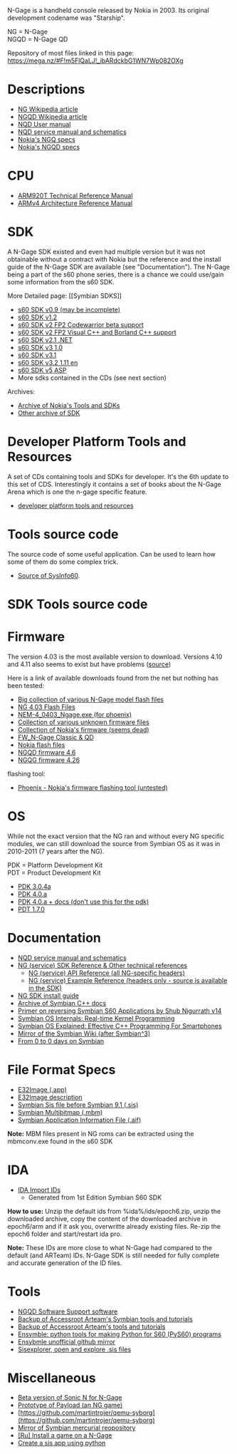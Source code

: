 N-Gage is a handheld console released by Nokia in 2003. Its original development codename was "Starship".

NG = N-Gage  
NGQD = N-Gage QD

Repository of most files linked in this page: https://mega.nz/#F!m5FlQaLJ!_ibARdckbG1WN7Wp082OXg

# Descriptions

* [NG Wikipedia article](https://en.wikipedia.org/wiki/N-Gage_(device))
* [NGQD Wikipedia article](https://en.wikipedia.org/wiki/N-Gage_QD)
* [NQD User manual](http://www.manualslib.com/manual/112327/Nokia-N-Gage-Qd.html?page=4#manual)
* [NQD service manual and schematics](http://www.cpkb.org/wiki/Nokia_N-Gage_QD_service_manual_and_schematics_download)
* [Nokia's NGQ specs](http://web.archive.org/web/20040604111114/http://www.n-gage.com/en-R1/gamedeck/ngage/techspex/)
* [Nokia's NGQD specs](http://web.archive.org/web/20080115210709/http://www.n-gage.com/en-R1/gamedeck/ngage_qd/techspex/)

# CPU

* [ARM920T Technical Reference Manual](http://infocenter.arm.com/help/index.jsp?topic=/com.arm.doc.ddi0151c/I71066.html) 
* [ARMv4 Architecture Reference Manual](https://www.altera.com/content/dam/altera-www/global/en_US/pdfs/literature/third-party/archives/ddi0100e_arm_arm.pdf)

# SDK

A N-Gage SDK existed and even had multiple version but it was not obtainable without a contract with Nokia but the reference and the install guide of the N-Gage SDK are available (see "Documentation"). The N-Gage being a part of the s60 phone series, there is a chance we could use/gain some information from the s60 SDK.

More Detailed page: [[Symbian SDKS]]

* [s60 SDK v0.9 (may be incomplete)](http://www.mediafire.com/download/18n6wo75k0svknt/_s60+0.9+sdk.zip)
* [s60 SDK v1.2](https://mega.nz/#!Tw4V3ILJ!hLaHP33Yt6X2W0wOrIRoHYmBwAtkYWfDIqk5H3Fj6xk)
* [s60 SDK v2 FP2 Codewarrior beta support](https://mega.co.nz/#!dRZC1QDQ!jkjYA5aMv8uPc3H7gR37XLbkD_Istm62skstwzIiPec)
* [s60 SDK v2 FP2 Visual C++ and Borland C++ support](http://www.mediafire.com/download/6ktbu177ehnfi8m/s60_2nd_fp2_sdk_msb.zip)
* [s60 SDK v2.1 .NET](http://www.mediafire.com/download/87ul661njioxzx7/S60_SDK_2_1_NET.zip)
* [s60 SDK v3 1.0](http://www.mediafire.com/download/kc94rnlrrs1wh90/S60_3rd_SDK_v1.0.zip)
* [s60 SDK v3.1](http://www.mediafire.com/download/9uc7fjb2ynmxlud/s60v3.1_SDK.zip)
* [s60 SDK v3.2 1.11 en](http://www.mediafire.com/download/ilem6w0xxjm515m/S60_SDK_3.2_v1.1.1_en.zip)
* [s60 SDK v5 ASP](http://www.mediafire.com/download/mbahmx9nyry45vj/S60_5th_SDK_ASP_v1.0.1.zip)
* More sdks contained in the CDs (see next section)

Archives:
* [Archive of Nokia's Tools and SDKs](https://www.mediafire.com/folder/79jhy594xb3uk/Symbian_Development)
* [Other archive of SDK](https://www.mediafire.com/?lyq486h09nhq5)

# Developer Platform Tools and Resources

A set of CDs containing tools and SDKs for developer. It's the 6th update to this set of CDS. Interestingly it contains a set of books about the N-Gage Arena which is one the n-gage specific feature.

* [developer platform tools and resources](https://mega.nz/#!PxhA3JzT!RC1bXMbIvFsO3qeee2F22f5cvJLywUsn1uN3sKAa0pc)

# Tools source code

The source code of some useful application. Can be used to learn how some of them do some complex trick.

* [Source of SysInfo60](https://mega.nz/#!bkVmSLyY!E1bc-79MoK89GggPRVWfgo6wXaiTEMacJXqhbBcaeTk).

# SDK Tools source code

# Firmware

The version 4.03 is the most available version to download. Versions 4.10 and 4.11 also seems to exist but have problems ([source](http://my-symbian.com/forum/viewtopic.php?t=19466))

Here is a link of available downloads found from the net but nothing has been tested:

* [Big collection of various N-Gage model flash files](https://mega.nz/#!oRhnwZ4C!kfq_qnCVwigVT1Oao7RhE__b8-54vJyhOIbqePcWlHs)
* [NG 4.03 Flash Files](http://www.freeflashfile.com/nokia.php?opt=bm9raWEvRENUNC9OR0FHRS5ORU0tNA%3D%3D)
* [NEM-4_0403_Ngage.exe (for phoenix)](http://www.4shared.com/file/FGyn2kWL/NEM-4_0403_Ngage.html)
* [Collection of various unknown firmware files](http://fivedots.coe.psu.ac.th/~anucha/PCB/SF%20Bus%20V.7/%E2%BB%C3%E1%A1%C3%C1%E0%C5%D7%CD%A1%CB%D1%C7%E1%BF%C5%AA%20SFBUS%20V7/2.0/Flash/)
* [Collection of Nokia's firmware (seems dead)](http://forum.gsmhosting.com/vbb/6329670-post3.html)
* [FW_N-Gage Classic & QD](http://naufaladit.blogspot.ch/2011/02/point-blank.html)
* [Nokia flash files](http://mobiteh.org/flash/mobile/nokia)
* [NGQD firmware 4.6](http://www.freeflashfile.com/nokia/DCT4/NGAGEQD.RH-29/4.60/)
* [NGQG firmware 4.26](http://www.freeflashfile.com/nokia/DCT4/NGAGEQD.RH-47/4.26/)

flashing tool:
* [Phoenix - Nokia's firmware flashing tool (untested)](http://www.allmobiletools.net/2014/12/nokia-phoenix-service-software-201415.html)

# OS

While not the exact version that the NG ran and without every NG specific modules, we can still download the source from Symbian OS as it was in 2010-2011 (7 years after the NG).

PDK = Platform Development Kit  
PDT = Product Development Kit

* [PDK 3.0.4a](http://akawolf.org/)
* [PDK 4.0.a](http://akawolf.org/)
* [PDK 4.0.a + docs (don't use this for the pdk)](https://sourceforge.net/projects/symbiandump/)
* [PDT 1.7.0](http://akawolf.org/)

# Documentation

* [NQD service manual and schematics](http://www.cpkb.org/wiki/Nokia_N-Gage_QD_service_manual_and_schematics_download)
* [NG (service) SDK Reference & Other technical references](https://techwriter79.wikispaces.com/Nokia)
    - [NG (service) API Reference (all NG-specific headers)](https://techwriter79.wikispaces.com/file/view/Ngage_API_Reference.chm/555671371/Ngage_API_Reference.chm)
    - [NG (service) Example Reference (headers only - source is available in the SDK)](https://techwriter79.wikispaces.com/file/view/Ngage_Examples.chm/555671383/Ngage_Examples.chm)
* [NG SDK install guide](https://techwriter79.wikispaces.com/file/view/NGage_SDK_2.1_Installation_Guide.pdf)
* [Archive of Symbian C++ docs](http://web.archive.org/web/20141028092534/http://developer.nokia.com/community/wiki/Symbian_C%2B%2B)
* [Primer on reversing Symbian S60 Applications by Shub Nigurrath v14](https://mega.nz/#!pIYQxBLQ!dXoXBt2_kjmJ4RHmRDrSreZn9c1U3oTJ-WYbSDbKqu8)
* [Symbian OS Internals: Real-time Kernel Programming](http://citeseerx.ist.psu.edu/viewdoc/download?rep=rep1&type=pdf&doi=10.1.1.168.3691)
* [Symbian OS Explained: Effective C++ Programming For Smartphones](http://g-02.ebooks-it.org/e-books/wiley/Wiley.Symbian.OS.Explained.Jan.2005.ISBN.0470021306.pdf?l=Sj-Kh7qEEUDqkpLqhiMbFQ)
* [Mirror of the Symbian Wiki (after Symbian^3)](https://akawolf.org/wiki/index.php/Main_Page)
* [From 0 to 0 days on Symbian](https://www.sec-consult.com/fxdata/seccons/prod/downloads/sec_consult_vulnerability_lab_pwning_symbian_v105_public.pdf)

# File Format Specs

* [E32Image (.app)](https://web.archive.org/web/20091213034509/http://wiki.forum.nokia.com/index.php/E32Image) 
* [E32Image description](http://web.archive.org/web/20070616175615/http://www.antonypranata.com/articles/e32fileformat.html)
* [Symbian Sis file before Symbian 9.1 (.sis)](http://www.thoukydides.webspace.virginmedia.com/sis.html)
* [Symbian Multibitmap (.mbm)](http://fileformats.archiveteam.org/wiki/EPOC_MBM)
* [Symbian Application Information File (.aif)](http://fileformats.archiveteam.org/wiki/EPOC_AIF)

**Note:** MBM files present in NG roms can be extracted using the mbmconv.exe found in the s60 SDK

# IDA
* [IDA Import IDs](https://mega.co.nz/#!QcpngByK!xy-w5KKOhUKvfH49710lwEw0WY3pa-XEv0it0qgvQZI)
  - Generated from 1st Edition Symbian S60 SDK

**How to use:** Unzip the default ids from %ida%/ids/epoch6.zip, unzip the downloaded archive, copy the content of the downloaded archive in epoch6/arm and if it ask you, overwritte already existing files. Re-zip the epoch6 folder and start/restart ida pro.

**Note:** These IDs are more close to what N-Gage had compared to the default (and ARTeam) IDs. N-Gage SDK is still needed for fully complete and accurate generation of the ID files.

# Tools

* [NGQD Software Support software](http://www.mediafire.com/download/pxdrmfrdy7rvi5p/install.N-GAGE.QD.iso.7z)
* [Backup of Accessroot Arteam's Symbian tools and tutorials](https://mega.nz/#!j8gQVABI!MOWKcTM61x87IIau0QdFYLeVVjpamCuiyFafR3OFSmI)
* [Backup of Accessroot Arteam's tools and tutorials](https://mega.nz/#!v9ZAGLAQ!TTquoYgJCkWTDmOdxv0AU18x8sOpAKYMJ43-jNG0jbE)
* [Ensymble: python tools for making Python for S60 (PyS60) programs](https://code.google.com/archive/p/ensymble/)
* [Ensybmle unofficial github mirror](https://github.com/essaic/ensymble/)
* [Sisexplorer, open and explore .sis files](http://www.symbian-toys.com/sisxplorer.aspx)

# Miscellaneous

* [Beta version of Sonic N for N-Gage](http://www.mediafire.com/download/3qjmsy8mz1ajs23/Sonic_N_%28UE%29%28Beta%29%28IND%29.rar)
* [Prototype of Payload (an NG game)](http://www.mediafire.com/download/pgm5zcjjt5d13p7/Payload_%28Prototype%29.rar)
* [https://github.com/martintrojer/qemu-syborg](https://github.com/martintrojer/qemu-syborg)
* [Mirror of Symbian mercurial reopository](http://akawolf.org/oss/)
* [[Ru] Install a game on a N-Gage](http://rutracker.org/forum/viewtopic.php?t=329313)
* [Create a sis app using python](http://www.mobilenin.com/pys60/info_standalone_application.htm)